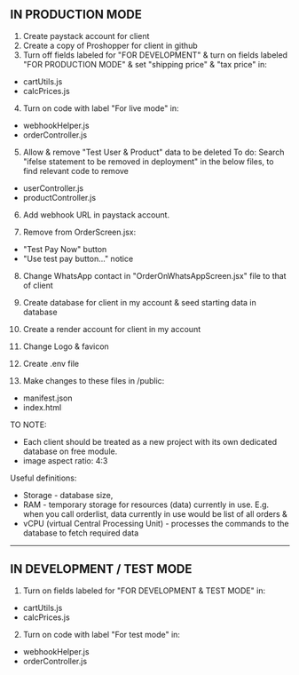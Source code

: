 ## IN PRODUCTION MODE

1. Create paystack account for client
2. Create a copy of Proshopper for client in github
3. Turn off fields labeled for "FOR DEVELOPMENT" & turn on fields labeled "FOR PRODUCTION MODE" & set "shipping price" & "tax price" in:

- cartUtils.js
- calcPrices.js

4. Turn on code with label "For live mode" in:

- webhookHelper.js
- orderController.js

5. Allow & remove "Test User & Product" data to be deleted
   To do: Search "ifelse statement to be removed in deployment" in the below files, to find relevant code to remove

- userController.js
- productController.js

6. Add webhook URL in paystack account.

7. Remove from OrderScreen.jsx:

- "Test Pay Now" button
- "Use test pay button..." notice

8. Change WhatsApp contact in "OrderOnWhatsAppScreen.jsx" file to that of client

9. Create database for client in my account & seed starting data in database

10. Create a render account for client in my account

11. Change Logo & favicon

12. Create .env file

13. Make changes to these files in /public:

- manifest.json
- index.html

TO NOTE:

- Each client should be treated as a new project with its own dedicated database on free module.
- image aspect ratio: 4:3

Useful definitions:

- Storage - database size,
- RAM - temporary storage for resources (data) currently in use. E.g. when you call orderlist, data currently in use would be list of all orders &
- vCPU (virtual Central Processing Unit) - processes the commands to the database to fetch required data

---

## IN DEVELOPMENT / TEST MODE

1. Turn on fields labeled for "FOR DEVELOPMENT & TEST MODE" in:

- cartUtils.js
- calcPrices.js

2. Turn on code with label "For test mode" in:

- webhookHelper.js
- orderController.js
